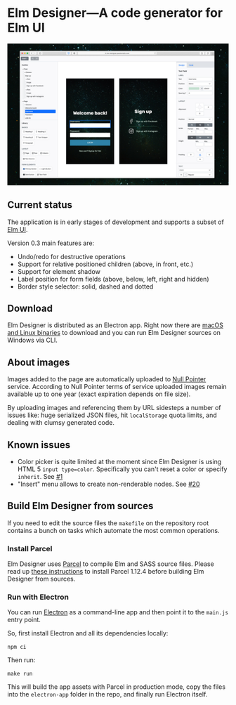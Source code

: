 # Elm Designer—A code generator for Elm UI

![Elm Designer interface](./assets/screenshot.jpg)

## Current status

The application is in early stages of development and supports a subset of [Elm UI][elmui].

Version 0.3 main features are:

* Undo/redo for destructive operations
* Support for relative positioned children (above, in front, etc.)
* Support for element shadow
* Label position for form fields (above, below, left, right and hidden)
* Border style selector: solid, dashed and dotted

## Download 

Elm Designer is distributed as an Electron app. Right now there are [macOS and Linux binaries][d] to download and you can run Elm Designer sources on Windows via CLI.

## About images

Images added to the page are automatically uploaded to [Null Pointer](https://0x0.st) service. According to Null Pointer terms of service uploaded images remain available up to one year (exact expiration depends on file size). 

By uploading images and referencing them by URL sidesteps a number of issues like: huge serialized JSON files, hit `localStorage` quota limits, and dealing with clumsy generated code.

## Known issues

- Color picker is quite limited at the moment since Elm Designer is using HTML 5 `input type=color`. Specifically you can't reset a color or specify `inherit`. See [#1][issue1]
- "Insert" menu allows to create non-renderable nodes. See [#20][issue20]

## Build Elm Designer from sources

If you need to edit the source files the `makefile` on the repository root contains a bunch on tasks which automate the most common operations.

### Install Parcel

Elm Designer uses [Parcel][2] to compile Elm and SASS source files. Please read up [these instructions][3] to install Parcel 1.12.4 before building Elm Designer from sources.

### Run with Electron

You can run [Electron][4] as a command-line app and then point it to the `main.js` entry point.

So, first install Electron and all its dependencies locally:

    npm ci

Then run:

    make run

This will build the app assets with Parcel in production mode, copy the files into the `electron-app` folder in the repo, and finally run Electron itself.

[2]: https://parceljs.org
[3]: https://parceljs.org/getting_started.html
[4]: https://www.electronjs.org
[d]: https://github.com/passiomatic/elm-designer/releases/tag/v0.3.0
[issue1]: https://github.com/passiomatic/elm-designer/issues/1 
[issue2]: https://github.com/passiomatic/elm-designer/issues/2 
[issue20]: https://github.com/passiomatic/elm-designer/issues/20
[elmui]: https://github.com/mdgriffith/elm-ui
